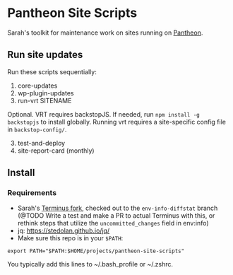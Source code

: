 # Pantheon Site Scripts

Sarah's toolkit for maintenance work on sites running on [Pantheon](https://pantheon.io).

## Run site updates

Run these scripts sequentially:

1) core-updates
2) wp-plugin-updates
3) run-vrt SITENAME

Optional. 
VRT requires backstopJS. If needed, run `npm install -g backstopjs` to install globally.
Running vrt requires a site-specific config file in `backstop-config/`.

3) test-and-deploy
4) site-report-card (monthly)

## Install

### Requirements
* Sarah's [Terminus fork](https://github.com/sarahg/terminus), checked out to the `env-info-diffstat` branch (@TODO Write a test and make a PR to actual Terminus with this, or rethink steps that utilize the `uncommitted_changes` field in env:info)
* jq: https://stedolan.github.io/jq/
* Make sure this repo is in your `$PATH`:

`export PATH="$PATH:$HOME/projects/pantheon-site-scripts"`

You typically add this lines to ~/.bash_profile or ~/.zshrc.
